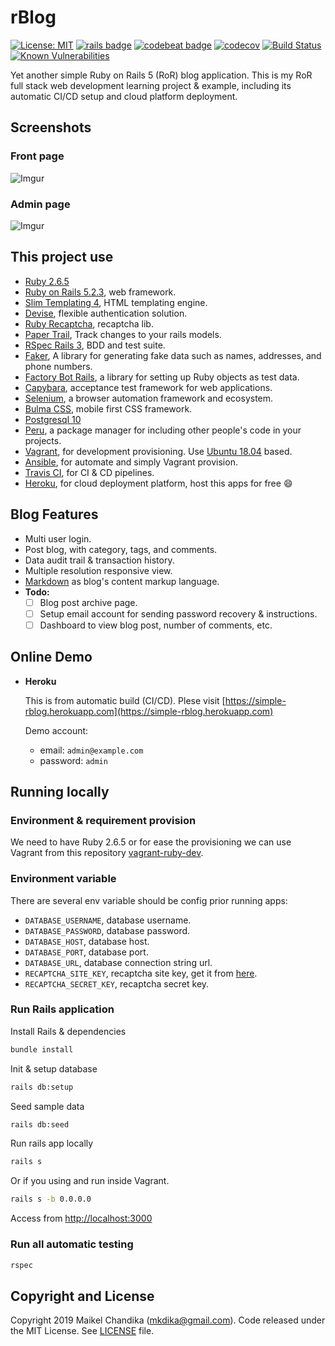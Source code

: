 # rBlog

[![License: MIT](https://img.shields.io/badge/License-MIT-blue.svg)](/LICENSE)
[![rails badge](https://img.shields.io/badge/rails-5.2.3-brightgreen)](https://weblog.rubyonrails.org/2019/3/28/Rails-5-2-3-has-been-released/)
[![codebeat badge](https://codebeat.co/badges/f8f21f7f-6d58-42bf-a229-2e222f5b0e53)](https://codebeat.co/projects/github-com-mkdika-rblog-master)
[![codecov](https://codecov.io/gh/mkdika/rblog/branch/master/graph/badge.svg)](https://codecov.io/gh/mkdika/rblog)
[![Build Status](https://travis-ci.com/mkdika/rblog.svg?branch=master)](https://travis-ci.com/mkdika/rblog)
[![Known Vulnerabilities](https://snyk.io/test/github/mkdika/rblog/badge.svg?targetFile=package.json)](https://snyk.io/test/github/mkdika/rblog?targetFile=package.json)

Yet another simple Ruby on Rails 5 (RoR) blog application.
This is my RoR full stack web development learning project & example, including its automatic CI/CD setup and cloud platform deployment.

## Screenshots

### Front page
![Imgur](https://i.imgur.com/Wp8uefN.png)

### Admin page
![Imgur](https://i.imgur.com/uB99cya.png)

## This project use

- [Ruby 2.6.5](https://www.ruby-lang.org/en/)
- [Ruby on Rails 5.2.3](https://rubyonrails.org/), web framework.
- [Slim Templating 4](http://slim-lang.com/), HTML templating engine.
- [Devise](https://github.com/plataformatec/devise), flexible authentication solution.
- [Ruby Recaptcha](https://github.com/ambethia/recaptcha), recaptcha lib.
- [Paper Trail](https://github.com/paper-trail-gem/paper_trail), Track changes to your rails models.
- [RSpec Rails 3](https://relishapp.com/rspec/rspec-rails/v/3-9/docs), BDD and test suite.
- [Faker](https://github.com/faker-ruby/faker), A library for generating fake data such as names, addresses, and phone numbers.
- [Factory Bot Rails](https://github.com/thoughtbot/factory_bot_rails), a library for setting up Ruby objects as test data.
- [Capybara](https://github.com/teamcapybara/capybara), acceptance test framework for web applications.
- [Selenium](https://github.com/SeleniumHQ/selenium), a browser automation framework and ecosystem.
- [Bulma CSS](https://bulma.io/), mobile first CSS framework.
- [Postgresql 10](https://www.postgresql.org/)
- [Peru](https://github.com/buildinspace/peru), a package manager for including other people's code in your projects.
- [Vagrant](https://www.vagrantup.com), for development provisioning. Use [Ubuntu 18.04](http://releases.ubuntu.com/18.04/) based.
- [Ansible](https://www.ansible.com/), for automate and simply Vagrant provision.
- [Travis CI](https://travis-ci.org/), for CI & CD pipelines.
- [Heroku](https://www.heroku.com/), for cloud deployment platform, host this apps for free :smile:

## Blog Features

- Multi user login.
- Post blog, with category, tags, and comments.
- Data audit trail & transaction history.
- Multiple resolution responsive view.
- [Markdown](https://github.com/adam-p/markdown-here/wiki/Markdown-Cheatsheet) as blog's content markup language.
- __Todo:__
  - [ ] Blog post archive page.
  - [ ] Setup email account for sending password recovery & instructions.
  - [ ] Dashboard to view blog post, number of comments, etc.

## Online Demo

- __Heroku__

  This is from automatic build (CI/CD). Plese visit [https://simple-rblog.herokuapp.com](https://simple-rblog.herokuapp.com)

  Demo account:
  - email: `admin@example.com`
  - password: `admin`

## Running locally

### Environment & requirement provision

We need to have Ruby 2.6.5 or for ease the provisioning we can use Vagrant from this repository [vagrant-ruby-dev](https://github.com/mkdika/vagrant-ruby-dev).

### Environment variable

There are several env variable should be config prior running apps:

- `DATABASE_USERNAME`, database username.
- `DATABASE_PASSWORD`, database password.
- `DATABASE_HOST`, database host.
- `DATABASE_PORT`, database port.
- `DATABASE_URL`, database connection string url.
- `RECAPTCHA_SITE_KEY`, recaptcha site key, get it from [here](https://www.google.com/recaptcha/intro/v3.html).
- `RECAPTCHA_SECRET_KEY`, recaptcha secret key.

### Run Rails application

Install Rails & dependencies

```bash
bundle install
```

Init & setup database

```bash
rails db:setup
```

Seed sample data

```bash
rails db:seed
```

Run rails app locally

```bash
rails s
```

Or if you using and run inside Vagrant.

```bash
rails s -b 0.0.0.0
```

Access from [http://localhost:3000](http://localhost:3000)

### Run all automatic testing

```bash
rspec
```

## Copyright and License

Copyright 2019 Maikel Chandika (mkdika@gmail.com). Code released under the MIT License. See [LICENSE](/LICENSE) file.
